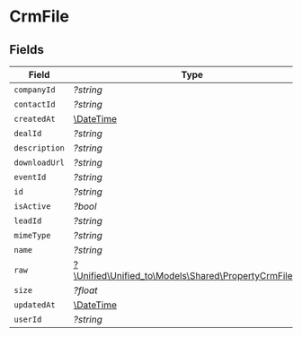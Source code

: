 # CrmFile


## Fields

| Field                                                                                              | Type                                                                                               | Required                                                                                           | Description                                                                                        |
| -------------------------------------------------------------------------------------------------- | -------------------------------------------------------------------------------------------------- | -------------------------------------------------------------------------------------------------- | -------------------------------------------------------------------------------------------------- |
| `companyId`                                                                                        | *?string*                                                                                          | :heavy_minus_sign:                                                                                 | N/A                                                                                                |
| `contactId`                                                                                        | *?string*                                                                                          | :heavy_minus_sign:                                                                                 | N/A                                                                                                |
| `createdAt`                                                                                        | [\DateTime](https://www.php.net/manual/en/class.datetime.php)                                      | :heavy_minus_sign:                                                                                 | N/A                                                                                                |
| `dealId`                                                                                           | *?string*                                                                                          | :heavy_minus_sign:                                                                                 | N/A                                                                                                |
| `description`                                                                                      | *?string*                                                                                          | :heavy_minus_sign:                                                                                 | N/A                                                                                                |
| `downloadUrl`                                                                                      | *?string*                                                                                          | :heavy_minus_sign:                                                                                 | N/A                                                                                                |
| `eventId`                                                                                          | *?string*                                                                                          | :heavy_minus_sign:                                                                                 | N/A                                                                                                |
| `id`                                                                                               | *?string*                                                                                          | :heavy_minus_sign:                                                                                 | N/A                                                                                                |
| `isActive`                                                                                         | *?bool*                                                                                            | :heavy_minus_sign:                                                                                 | N/A                                                                                                |
| `leadId`                                                                                           | *?string*                                                                                          | :heavy_minus_sign:                                                                                 | N/A                                                                                                |
| `mimeType`                                                                                         | *?string*                                                                                          | :heavy_minus_sign:                                                                                 | N/A                                                                                                |
| `name`                                                                                             | *?string*                                                                                          | :heavy_minus_sign:                                                                                 | N/A                                                                                                |
| `raw`                                                                                              | [?\Unified\Unified_to\Models\Shared\PropertyCrmFileRaw](../../Models/Shared/PropertyCrmFileRaw.md) | :heavy_minus_sign:                                                                                 | N/A                                                                                                |
| `size`                                                                                             | *?float*                                                                                           | :heavy_minus_sign:                                                                                 | N/A                                                                                                |
| `updatedAt`                                                                                        | [\DateTime](https://www.php.net/manual/en/class.datetime.php)                                      | :heavy_minus_sign:                                                                                 | N/A                                                                                                |
| `userId`                                                                                           | *?string*                                                                                          | :heavy_minus_sign:                                                                                 | N/A                                                                                                |